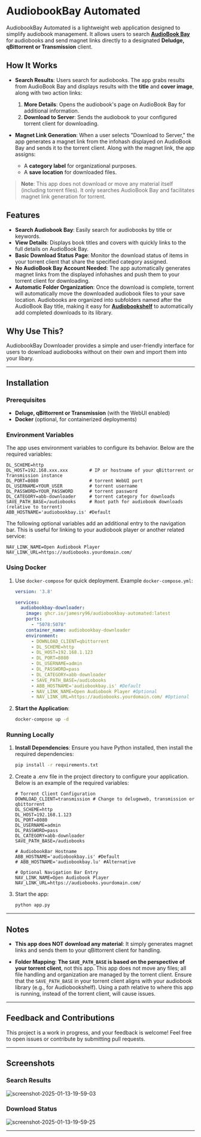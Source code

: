 
# AudiobookBay Automated

AudiobookBay Automated is a lightweight web application designed to simplify audiobook management. It allows users to search [**AudioBook Bay**](https://audiobookbay.lu/) for audiobooks and send magnet links directly to a designated **Deludge, qBittorrent or Transmission** client.

## How It Works
- **Search Results**: Users search for audiobooks. The app grabs results from AudioBook Bay and displays results with the **title** and **cover image**, along with two action links:
  1. **More Details**: Opens the audiobook's page on AudioBook Bay for additional information.
  2. **Download to Server**: Sends the audiobook to your configured torrent client for downloading.

- **Magnet Link Generation**: When a user selects "Download to Server," the app generates a magnet link from the infohash displayed on AudioBook Bay and sends it to the torrent client. Along with the magnet link, the app assigns:
  - A **category label** for organizational purposes.
  - A **save location** for downloaded files.


> **Note**: This app does not download or move any material itself (including torrent files). It only searches AudioBook Bay and facilitates magnet link generation for torrent.


## Features
- **Search Audiobook Bay**: Easily search for audiobooks by title or keywords.
- **View Details**: Displays book titles and covers with quickly links to the full details on AudioBook Bay.
- **Basic Download Status Page**: Monitor the download status of items in your torrent client that share the specified category assigned.
- **No AudioBook Bay Account Needed**: The app automatically generates magnet links from the displayed infohashes and push them to your torrent client for downloading.
- **Automatic Folder Organization**: Once the download is complete, torrent will automatically move the downloaded audiobook files to your save location. Audiobooks are organized into subfolders named after the AudioBook Bay title, making it easy for [**Audiobookshelf**](https://www.audiobookshelf.org/) to automatically add completed downloads to its library.



## Why Use This?
AudiobookBay Downloader provides a simple and user-friendly interface for users to download audiobooks without on their own and import them into your libary. 

---

## Installation

### Prerequisites
- **Deluge, qBittorrent or Transmission** (with the WebUI enabled)
- **Docker** (optional, for containerized deployments)

### Environment Variables
The app uses environment variables to configure its behavior. Below are the required variables:

```env
DL_SCHEME=http
DL_HOST=192.168.xxx.xxx        # IP or hostname of your qBittorrent or Transmission instance
DL_PORT=8080                   # torrent WebUI port
DL_USERNAME=YOUR_USER          # torrent username
DL_PASSWORD=YOUR_PASSWORD      # torrent password
DL_CATEGORY=abb-downloader     # torrent category for downloads
SAVE_PATH_BASE=/audiobooks     # Root path for audiobook downloads (relative to torrent)
ABB_HOSTNAME='audiobookbay.is' #Default
```
The following optional variables add an additional entry to the navigation bar. This is useful for linking to your audiobook player or another related service:

```
NAV_LINK_NAME=Open Audiobook Player
NAV_LINK_URL=https://audiobooks.yourdomain.com/
```

### Using Docker

1. Use `docker-compose` for quick deployment. Example `docker-compose.yml`:

   ```yaml
   version: '3.8'

   services:
     audiobookbay-downloader:
       image: ghcr.io/jamesry96/audiobookbay-automated:latest
       ports:
         - "5078:5078"
       container_name: audiobookbay-downloader
       environment:
         - DOWNLOAD_CLIENT=qbittorrent
         - DL_SCHEME=http
         - DL_HOST=192.168.1.123
         - DL_PORT=8080
         - DL_USERNAME=admin
         - DL_PASSWORD=pass
         - DL_CATEGORY=abb-downloader
         - SAVE_PATH_BASE=/audiobooks
         - ABB_HOSTNAME='audiobookbay.is' #Default
         - NAV_LINK_NAME=Open Audiobook Player #Optional
         - NAV_LINK_URL=https://audiobooks.yourdomain.com/ #Optional
   ```

2. **Start the Application**:
   ```bash
   docker-compose up -d
   ```

### Running Locally
1. **Install Dependencies**:
   Ensure you have Python installed, then install the required dependencies:
   ```bash
   pip install -r requirements.txt
   
2. Create a .env file in the project directory to configure your application. Below is an  example of the required variables:
    ```
    # Torrent Client Configuration
    DOWNLOAD_CLIENT=transmission # Change to delugeweb, transmission or qbittorrent
    DL_SCHEME=http
    DL_HOST=192.168.1.123
    DL_PORT=8080
    DL_USERNAME=admin
    DL_PASSWORD=pass
    DL_CATEGORY=abb-downloader
    SAVE_PATH_BASE=/audiobooks
    
    # AudiobookBar Hostname
    ABB_HOSTNAME='audiobookbay.is' #Default
    # ABB_HOSTNAME='audiobookbay.lu' #Alternative

    # Optional Navigation Bar Entry
    NAV_LINK_NAME=Open Audiobook Player
    NAV_LINK_URL=https://audiobooks.yourdomain.com/
    ```

3. Start the app:
   ```bash
   python app.py
   ```

---

## Notes
- **This app does NOT download any material**: It simply generates magnet links and sends them to your qBittorrent client for handling.

- **Folder Mapping**: __The `SAVE_PATH_BASE` is based on the perspective of your torrent client__, not this app. This app does not move any files; all file handling and organization are managed by the torrent client. Ensure that the `SAVE_PATH_BASE` in your torrent client aligns with your audiobook library (e.g., for Audiobookshelf). Using a path relative to where this app is running, instead of the torrent client, will cause issues.


---

## Feedback and Contributions
This project is a work in progress, and your feedback is welcome! Feel free to open issues or contribute by submitting pull requests.

---

## Screenshots
### Search Results
![screenshot-2025-01-13-19-59-03](https://github.com/user-attachments/assets/8a30fd4e-a289-49d0-83ab-67a3bcfc9745)

### Download Status
![screenshot-2025-01-13-19-59-25](https://github.com/user-attachments/assets/19cc74de-51fc-422f-9cab-fe69e30c74b9)

---
